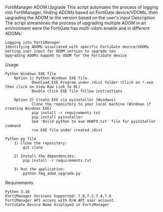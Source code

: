FortiManager ADOM Upgrade
This script automates the process of logging into FortiManager, finding ADOMs based on FortiGate device/VDOMs, then upgrading the ADOM to the version based on the user's input
Description
The script streamlines the process of upgrading multiple ADOM in an environment were the FortiGate has multi-vdom enable and in different ADOMs:

    Logging into FortiManager
    Identifying ADOMs associated with specific FortiGate device/VDOMs
    Getting user input for ADOM version to upgrade too
    Upgrading ADOMs mapped to VDOM for the FortiGate device

Usage

    Python Windows EXE file
        Option 1) Python Windows EXE file.
                Download EXE Program under /dist folder (Click on *.exe then click on View Raw Link to DL)
                Double click EXE file follow instructions

        Option 2) Create EXE via pyinstaller (Windows)
                Clone the repository to your local machine (Windows if creating Windows EXE)
                pip install -r requirements.txt
                pip install pyinstaller
                See 'Build python to exe HOWTO.txt' file for pyinstaller command
                run EXE file under created /dist

    Python py file
        1) Clone the repository:
            git clone

        2) Install the dependencies:
            pip install -r requirements.txt

        3) Run the application:
            python fmg_adom_upgrade.py

Requirements

    Python 3.10
    FortiManager Versions Supported: 7.0,7.2,7.4,7.6
    FortiManager API access with R/W API user account.
    FortiGate Device Name displayed in FortiManager
